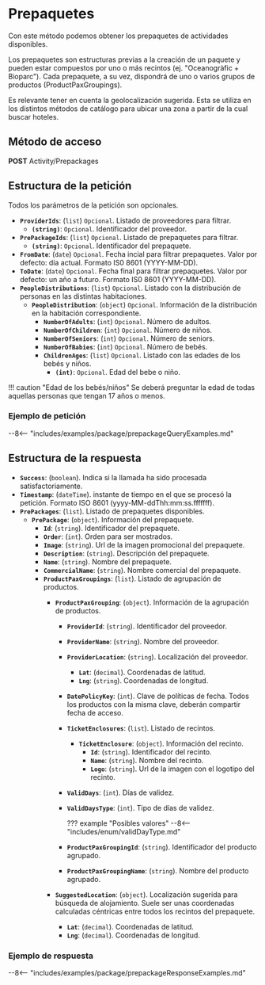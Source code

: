 # Prepaquetes

Con este método podemos obtener los prepaquetes de actividades disponibles.

Los prepaquetes son estructuras previas a la creación de un paquete y pueden estar compuestos por uno o más recintos (ej. "Oceanogràfic + Bioparc"). Cada prepaquete, a su vez, dispondrá de uno o varios grupos de productos (ProductPaxGroupings).

Es relevante tener en cuenta la geolocalización sugerida. Esta se utiliza en los distintos métodos de catálogo para ubicar una zona a partir de la cual buscar hoteles.

## Método de acceso

**POST** Activity/Prepackages

## Estructura de la petición
Todos los parámetros de la petición son opcionales.

- **``ProviderIds``**: (``list``) ``Opcional``. Listado de proveedores para filtrar.
    - **``(string)``**: ``Opcional``. Identificador del proveedor.
- **``PrePackageIds``**: (``list``) ``Opcional``. Listado de prepaquetes para filtrar.
    - **``(string)``**: ``Opcional``. Identificador del prepaquete.
- **``FromDate``**: (``date``) ``Opcional``. Fecha incial para filtrar prepaquetes. Valor por defecto: día actual. Formato IS0 8601 (YYYY-MM-DD).
- **``ToDate``**: (``date``) ``Opcional``. Fecha final para filtrar prepaquetes. Valor por defecto: un año a futuro. Formato IS0 8601 (YYYY-MM-DD).
- **``PeopleDistributions``**: (``list``) ``Opcional``. Listado con la distribución de personas en las distintas habitaciones.
    - **``PeopleDistribution``**: (``object``) ``Opcional``. Información de la distribución en la habitación correspondiente.
        - **``NumberOfAdults``**: (``int``) ``Opcional``. Número de adultos.
        - **``NumberOfChildren``**: (``int``) ``Opcional``. Número de niños.
        - **``NumberOfSeniors``**: (``int``) ``Opcional``. Número de seniors.
        - **``NumberOfBabies``**: (``int``) ``Opcional``. Número de bebés.
        - **``ChildrenAges``**: (``list``) ``Opcional``. Listado con las edades de los bebés y niños.
            - **``(int)``**: ``Opcional``. Edad del bebe o niño.

!!! caution "Edad de los bebés/niños"
    Se deberá preguntar la edad de todas aquellas personas que tengan 17 años o menos.

### Ejemplo de petición

--8<-- "includes/examples/package/prepackageQueryExamples.md"

## Estructura de la respuesta

- **`Success`**: (``boolean``). Indica si la llamada ha sido procesada satisfactoriamente.
- **`Timestamp`**: (``dateTime``). instante de tiempo en el que se procesó la petición. Formato ISO 8601 (yyyy-MM-ddThh\:mm\:ss.fffffff).
- **``PrePackages``**: (``list``). Listado de prepaquetes disponibles.
    - **``PrePackage``**: (``object``). Información del prepaquete.
        - **``Id``**: (``string``). Identificador del prepaquete.
        - **``Order``**: (``int``). Orden para ser mostrados.
        - **``Image``**: (``string``). Url de la imagen promocional del prepaquete.
        - **``Description``**: (``string``). Descripción del prepaquete.
        - **``Name``**: (``string``). Nombre del prepaquete.
        - **``CommercialName``**: (``string``). Nombre comercial del prepaquete.
        - **``ProductPaxGroupings``**: (``list``). Listado de agrupación de productos.
            - **``ProductPaxGrouping``**: (``object``). Información de la agrupación de productos.
                - **``ProviderId``**: (``string``). Identificador del proveedor.
                - **``ProviderName``**: (``string``). Nombre del proveedor.
                - **``ProviderLocation``**: (``string``). Localización del proveedor.
                    - **`Lat`**: (``decimal``). Coordenadas de latitud.
                    - **`Lng`**: (``string``). Coordenadas de longitud.
                - **``DatePolicyKey``**: (``int``). Clave de políticas de fecha. Todos los productos con la misma clave, deberán compartir fecha de acceso.
                - **``TicketEnclosures``**: (``list``). Listado de recintos.
                    - **``TicketEnclosure``**: (``object``). Información del recinto.
                        - **``Id``**: (``string``). Identificador del recinto.
                        - **``Name``**: (``string``). Nombre del recinto.
                        - **``Logo``**: (``string``). Url de la imagen con el logotipo del recinto.
                - **``ValidDays``**: (``int``). Días de validez.
                - **``ValidDaysType``**: (``int``). Tipo de días de validez.
                    
                    ??? example "Posibles valores"
                        --8<-- "includes/enum/validDayType.md"

                - **``ProductPaxGroupingId``**: (``string``). Identificador del producto agrupado.
                - **``ProductPaxGroupingName``**: (``string``). Nombre del producto agrupado.

            - **``SuggestedLocation``**: (``object``). Localización sugerida para búsqueda de alojamiento. Suele ser unas coordenadas calculadas céntricas entre todos los recintos del prepaquete.
                - **`Lat`**: (``decimal``). Coordenadas de latitud.
                - **`Lng`**: (``decimal``). Coordenadas de longitud.

### Ejemplo de respuesta

--8<-- "includes/examples/package/prepackageResponseExamples.md"
